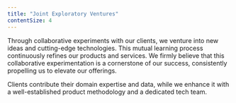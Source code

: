 ```yaml
---
title: "Joint Exploratory Ventures"
contentSize: 4
---
```


Through collaborative experiments with our clients, we venture into new ideas and 
cutting-edge technologies. This mutual learning process continuously refines our products 
and services. We firmly believe that this collaborative experimentation is a cornerstone 
of our success, consistently propelling us to elevate our offerings.


Clients contribute their domain expertise and data, while we enhance it with a 
well-established product methodology and a dedicated tech team.


